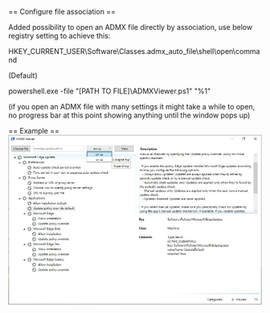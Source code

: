 == Configure file association ==

Added possibility to open an ADMX file directly by association, use below registry setting to achieve this:

HKEY_CURRENT_USER\Software\Classes\.admx_auto_file\shell\open\command

(Default)

powershell.exe -file "[PATH TO FILE]\ADMXViewer.ps1" "%1"

(if you open an ADMX file with many settings it might take a while to open, no progress bar at this point showing anything until the window pops up)

== Example ==
![An example of how msedgeupdate.admx would look like while opened with this tool](images/ExampleView.jpg)
